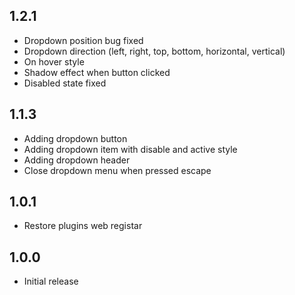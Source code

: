 ## 1.2.1
- Dropdown position bug fixed
- Dropdown direction (left, right, top, bottom, horizontal, vertical)
- On hover style
- Shadow effect when button clicked
- Disabled state fixed

## 1.1.3

* Adding dropdown button
* Adding dropdown item with disable and active style
* Adding dropdown header
* Close dropdown menu when pressed escape

## 1.0.1

* Restore plugins web registar

## 1.0.0

* Initial release
